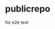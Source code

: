 # publicrepo
for e2e test




































































































































































































































































































































































































































































































































































































































































































































































































































































































































































































































































































































































































































































































































































































































































































































































































































































































































































































































































































































































































































































































































































































































































































































































































































































































































































































































































































































































































































































































































































































































































































































































































































































































































































































































































































































































































































































































































































































































































































































































































































